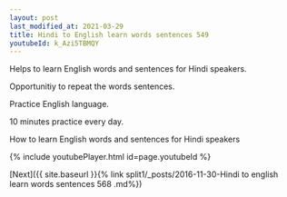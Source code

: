 ```yaml
---
layout: post
last_modified_at: 2021-03-29
title: Hindi to English learn words sentences 549 
youtubeId: k_Azi5TBMQY
---
```

 
 
Helps to learn English words and sentences for Hindi speakers.

Opportunitiy to repeat the words sentences. 

Practice English language. 
 
10 minutes practice every day. 
 
How to learn English words and sentences for Hindi speakers 
 
{% include youtubePlayer.html id=page.youtubeId %}
 
 
[Next]({{ site.baseurl }}{% link  split1/_posts/2016-11-30-Hindi to english learn words sentences 568 .md%})
 
